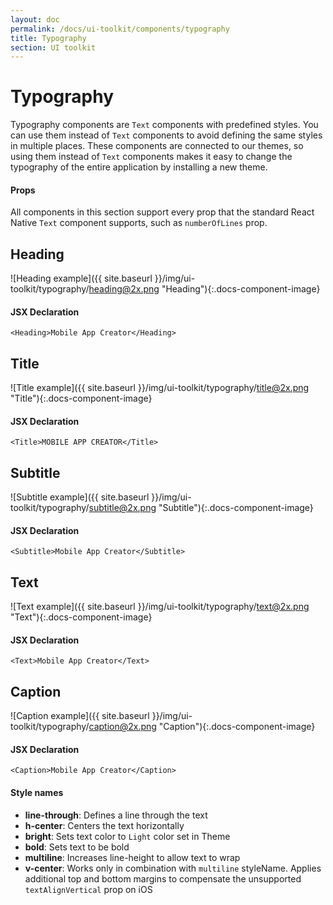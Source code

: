 ```yaml
---
layout: doc
permalink: /docs/ui-toolkit/components/typography
title: Typography
section: UI toolkit
---
```


# Typography

Typography components are `Text` components with predefined styles. You can use them instead of `Text` components to avoid defining the same styles in multiple places. These components are connected to our themes, so using them instead of `Text` components makes it easy to change the typography of the entire application by installing a new theme.

#### Props
All components in this section support every prop that the standard React Native `Text` component supports, such as `numberOfLines` prop.

## Heading
![Heading example]({{ site.baseurl }}/img/ui-toolkit/typography/heading@2x.png "Heading"){:.docs-component-image}

#### JSX Declaration
```JSX
<Heading>Mobile App Creator</Heading>
```

## Title
![Title example]({{ site.baseurl }}/img/ui-toolkit/typography/title@2x.png "Title"){:.docs-component-image}

#### JSX Declaration
```JSX
<Title>MOBILE APP CREATOR</Title>
```

## Subtitle
![Subtitle example]({{ site.baseurl }}/img/ui-toolkit/typography/subtitle@2x.png "Subtitle"){:.docs-component-image}

#### JSX Declaration
```JSX
<Subtitle>Mobile App Creator</Subtitle>
```

## Text
![Text example]({{ site.baseurl }}/img/ui-toolkit/typography/text@2x.png "Text"){:.docs-component-image}

#### JSX Declaration
```JSX
<Text>Mobile App Creator</Text>
```

## Caption
![Caption example]({{ site.baseurl }}/img/ui-toolkit/typography/caption@2x.png "Caption"){:.docs-component-image}

#### JSX Declaration
```JSX
<Caption>Mobile App Creator</Caption>
```


#### Style names

* **line-through**: Defines a line through the text
* **h-center**: Centers the text horizontally
* **bright**: Sets text color to `Light` color set in Theme
* **bold**: Sets text to be bold
* **multiline**: Increases line-height to allow text to wrap 
* **v-center**: Works only in combination with `multiline` styleName. Applies additional top and bottom margins to compensate the unsupported `textAlignVertical` prop on iOS
